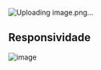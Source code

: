 ![Uploading image.png…]()

## Responsividade
![image](https://user-images.githubusercontent.com/77819811/155477580-9c0de9e4-9068-4c7e-a05d-26ae48892547.png)
